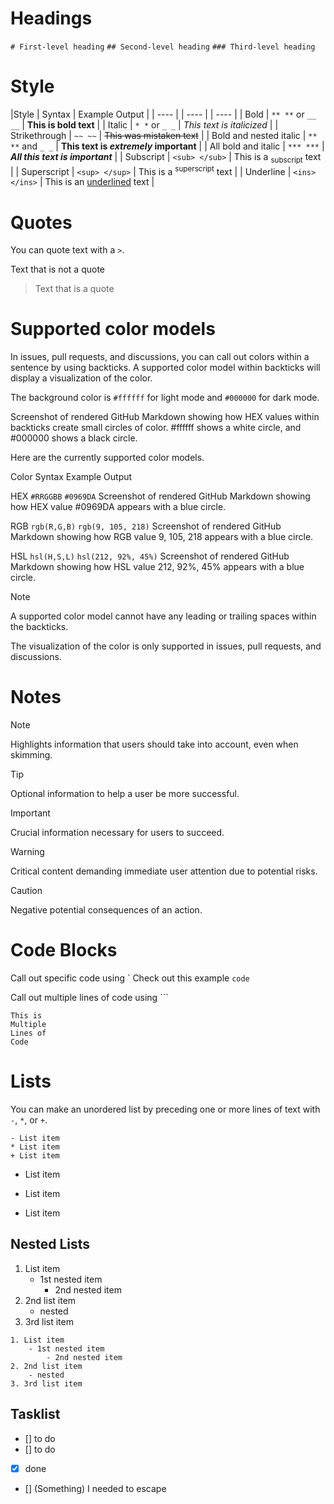 # Headings 
`# First-level heading`
`## Second-level heading`
`### Third-level heading`

# Style
|Style | Syntax  | Example Output |
| ---- | | ---- | | ---- |
| Bold | `** **` or `__ __` | **This is bold text** | 
| Italic | `* *` or `_ _` | _This text is italicized_ | 
| Strikethrough | `~~ ~~` | ~~This was mistaken text~~ |
| Bold and nested italic | `** **` and `_ _` | **This text is _extremely_ important** |
| All bold and italic | `*** ***` | ***All this text is important*** |
| Subscript | `<sub> </sub>` | This is a <sub>subscript</sub> text | 
| Superscript | `<sup> </sup>` | This is a <sup>superscript</sup> text | 
| Underline | `<ins> </ins>` | This is an <ins>underlined</ins> text | 

# Quotes
You can quote text with a `>`.

Text that is not a quote

> Text that is a quote


# Supported color models
In issues, pull requests, and discussions, you can call out colors within a sentence by using backticks. A supported color model within backticks will display a visualization of the color.


The background color is `#ffffff` for light mode and `#000000` for dark mode.

Screenshot of rendered GitHub Markdown showing how HEX values within backticks create small circles of color. #ffffff shows a white circle, and #000000 shows a black circle.

Here are the currently supported color models.

Color	Syntax	Example	Output

HEX	`#RRGGBB`	`#0969DA`	Screenshot of rendered GitHub Markdown showing how HEX value #0969DA appears with a blue circle.

RGB	`rgb(R,G,B)`	`rgb(9, 105, 218)`	Screenshot of rendered GitHub Markdown showing how RGB value 9, 105, 218 appears with a blue circle.

HSL	`hsl(H,S,L)`	`hsl(212, 92%, 45%)`	Screenshot of rendered GitHub Markdown showing how HSL value 212, 92%, 45% appears with a blue circle.

Note

A supported color model cannot have any leading or trailing spaces within the backticks.

The visualization of the color is only supported in issues, pull requests, and discussions.

# Notes
> [!NOTE]  
> Highlights information that users should take into account, even when skimming.

> [!TIP]
> Optional information to help a user be more successful.

> [!IMPORTANT]  
> Crucial information necessary for users to succeed.

> [!WARNING]  
> Critical content demanding immediate user attention due to potential risks.

> [!CAUTION]
> Negative potential consequences of an action.

# Code Blocks
Call out specific code using \`
Check out this example `code`

Call out multiple lines of code using \`\`\`
```
This is
Multiple
Lines of
Code
```

# Lists
You can make an unordered list by preceding one or more lines of text with `-`, `*`, or `+`.
```
- List item
* List item
+ List item
```
- List item
* List item
+ List item

## Nested Lists
1. List item
    - 1st nested item
        - 2nd nested item
2. 2nd list item
    - nested
3. 3rd list item

```
1. List item
    - 1st nested item
        - 2nd nested item
2. 2nd list item
    - nested
3. 3rd list item
```


## Tasklist
- [] to do
- [] to do
- [x] done
- [] \(Something) I needed to escape